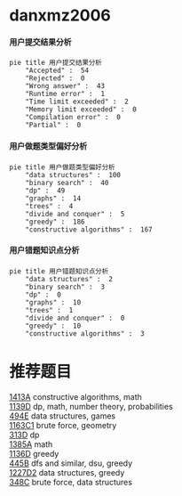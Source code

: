 # danxmz2006

<!-- tabs:start -->



#### **用户提交结果分析**

```mermaid
pie title 用户提交结果分析
    "Accepted" :  54
    "Rejected" :  0
    "Wrong answer" :  43
    "Runtime error" :  1
    "Time limit exceeded" :  2
    "Memory limit exceeded" :  0
    "Compilation error" :  0
    "Partial" :  0
```

#### **用户做题类型偏好分析**

```mermaid
pie title 用户做题类型偏好分析
    "data structures" :  100
    "binary search" :  40
    "dp" :  49
    "graphs" :  14
    "trees" :  4
    "divide and conquer" :  5
    "greedy" :  186
    "constructive algorithms" :  167
```
#### **用户错题知识点分析**

```mermaid
pie title 用户错题知识点分析
    "data structures" :  2
    "binary search" :  3
    "dp" :  0
    "graphs" :  10
    "trees" :  1
    "divide and conquer" :  0
    "greedy" :  10
    "constructive algorithms" :  3
```



<!-- tabs:end -->
# 推荐题目
[1413A](https://codeforces.com/contest/1413/problem/A)		constructive algorithms,
                        math		  
[1139D](https://codeforces.com/contest/1139/problem/D)		dp,
                        math,
                        number theory,
                        probabilities		  
[494E](https://codeforces.com/contest/494/problem/E)		data structures,
                        games		  
[1163C1](https://codeforces.com/contest/1163C/problem/1)		brute force,
                        geometry		  
[313D](https://codeforces.com/contest/313/problem/D)		dp		  
[1385A](https://codeforces.com/contest/1385/problem/A)		math		  
[1136D](https://codeforces.com/contest/1136/problem/D)		greedy		  
[445B](https://codeforces.com/contest/445/problem/B)		dfs and similar,
                        dsu,
                        greedy		  
[1227D2](https://codeforces.com/contest/1227D/problem/2)		data structures,
                        greedy		  
[348C](https://codeforces.com/contest/348/problem/C)		brute force,
                        data structures		  
